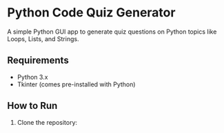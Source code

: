 # Python Code Quiz Generator

A simple Python GUI app to generate quiz questions on Python topics like Loops, Lists, and Strings.

## Requirements
- Python 3.x
- Tkinter (comes pre-installed with Python)

## How to Run
1. Clone the repository:
